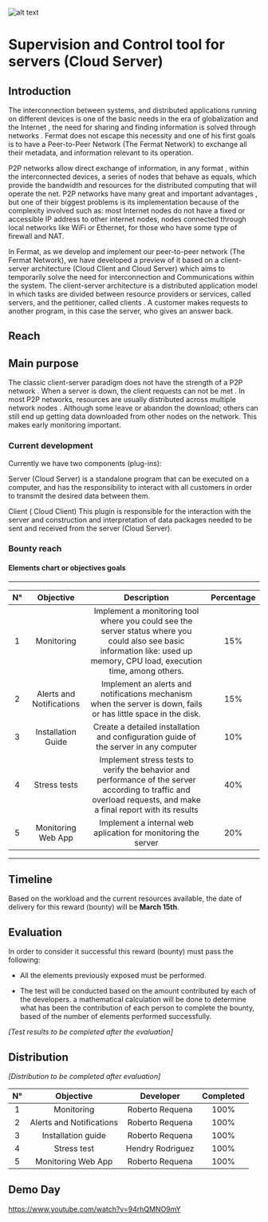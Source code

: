 ![alt text](https://github.com/bitDubai/media-kit/blob/master/MediaKit/Fermat%20Branding/Fermat%20Logotype/Fermat_Logo_3D.png "Fermat Logo")

# Supervision and Control tool for servers (Cloud Server)

## Introduction

The interconnection between systems, and distributed applications running on different devices is one of the basic needs in the era of globalization and the Internet , the need for sharing and finding information is solved through networks . Fermat does not escape this necessity and one of his first goals is to have a Peer-to-Peer Network (The Fermat Network) to exchange all their metadata, and information relevant to its operation.

P2P networks allow direct exchange of information, in any format , within the interconnected devices, a series of nodes that behave as equals, which provide the bandwidth and resources for the distributed computing that will operate the net. P2P networks have many great and important advantages , but one of their biggest problems is its implementation because of the complexity involved such as: most Internet nodes do not have a fixed or accessible IP address to other internet nodes, nodes connected through local networks like WiFi or Ethernet, for those who have some type of firewall and NAT.

In Fermat, as we develop and implement our peer-to-peer network (The Fermat Network), we have developed a preview of it based on a client-server architecture (Cloud Client and Cloud Server) which aims to temporarily solve the need for interconnection and Communications within the system. The client-server architecture is a distributed application model in which tasks are divided between resource providers or services, called servers, and the petitioner, called clients . A customer makes requests to another program, in this case the server, who gives an answer back.

## Reach

## Main purpose

The classic client-server paradigm does not have the strength of a P2P network . When a server is down, the client requests can not be met . In most P2P networks, resources are usually distributed across multiple network nodes . Although some leave or abandon the download; others can still end up getting data downloaded from other nodes on the network. This makes early monitoring important.

### Current development

Currently we have two components (plug-ins):

Server (Cloud Server) is a standalone program that can be executed on a computer, and has the responsibility to interact with all customers in order to transmit the desired data between them.

Client ( Cloud Client) This plugin is responsible for the interaction with the server and construction and interpretation of data packages needed to be sent and received from the server (Cloud Server).

### Bounty reach

#### Elements chart or objectives goals


---
| N° | Objective | Description | Percentage |
|:--:|:--------:|:-----------:|:-------------:|
| 1 |Monitoring	| Implement a monitoring tool where you could see the server status where you could also see basic information like: used up memory, CPU load, execution time, among others. | 15% |
| 2 | Alerts and Notifications | Implement an alerts and notifications mechanism when the server is down, fails or has little space in the disk.| 15% |
|3| Installation Guide | Create a detailed installation and configuration guide of the server in any computer | 10% |
|4| Stress tests |Implement stress tests to verify the behavior and performance of the server according to traffic and overload requests, and make a final report with its results | 40% |
|5| Monitoring Web App | Implement a internal web aplication for monitoring the server | 20% |
---

## Timeline

Based on the workload and the current resources available, the date of delivery for this reward (bounty) will be  **March 15th**.

## Evaluation

In order to consider it successful this reward (bounty) must pass the following:

* All the elements previously exposed must be performed.

* The test will be conducted based on the amount contributed by each of the developers. a mathematical calculation will be done to determine what has been the contribution of each person to complete the bounty, based of the number of elements performed successfully.



*[Test results to be completed after the evaluation]*

## Distribution

*[Distribution to be completed after evaluation]*

| N° | Objective  | Developer | Completed |
|:--:|:---------:|:-------------:| :-------------:|
| 1  | Monitoring | Roberto Requena | 100% |
| 2  | Alerts and Notifications | Roberto Requena | 100% |
| 3  | Installation guide | Roberto Requena | 100% |
| 4  | Stress test | Hendry Rodriguez | 100% |
| 5  | Monitoring Web App | Roberto Requena | 100% |

## Demo Day

https://www.youtube.com/watch?v=94rhQMNO9mY
